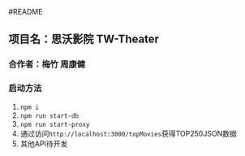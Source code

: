 #README
## 项目名：思沃影院 TW-Theater
### 合作者：梅竹 周康健
### 启动方法
1. `npm i`
2. `npm run start-db`
3. `npm run start-proxy`
4. 通过访问`http://localhost:3000/topMovies`获得TOP250JSON数据
5. 其他API待开发
